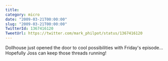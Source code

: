 ```yaml
---
title: 
category: micro
date: "2009-03-21T00:00:00"
slug: "2009-03-21T00:00:00"
TwitterId: 1367416120
TweetUrl: https://twitter.com/mark_philpot/status/1367416120
---
```


Dollhouse just opened the door to cool possibilities with Friday's episode...
Hopefully Joss can keep those threads running!
